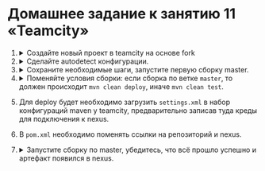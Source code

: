 # Домашнее задание к занятию 11 «Teamcity»

1. <details>
    <summary>Создайте новый проект в teamcity на основе fork</summary>

    ![1st_project](./images/1.png)

    </details>
2. <details>
    <summary>Сделайте autodetect конфигурации.</summary>

    ![autodetect](./images/2.png)

    </details>
3. <details>
    <summary>Сохраните необходимые шаги, запустите первую сборку master.</summary>

    Сборка выполнена успешно.

    ![run_master](./images/3.png)

    </details>
4. <details>
    <summary>Поменяйте условия сборки: если сборка по ветке <code>master</code>, то должен происходит <code>mvn clean deploy</code>, иначе <code>mvn clean test</code>.</summary>

    ![branches](./images/4.png)

    </details>

5. Для deploy будет необходимо загрузить `settings.xml` в набор конфигураций maven у teamcity, предварительно записав туда креды для подключения к nexus.

6. В `pom.xml` необходимо поменять ссылки на репозиторий и nexus.
7. <details>
    <summary>Запустите сборку по master, убедитесь, что всё прошло успешно и артефакт появился в nexus.</summary>
    
    По ветке мастер сборка прошла успешно и артефакты нормально загрузились в нексус.
    ![complete](./images/5.png)
    
    ![nexus](./images/6.png)
    
    </details>

